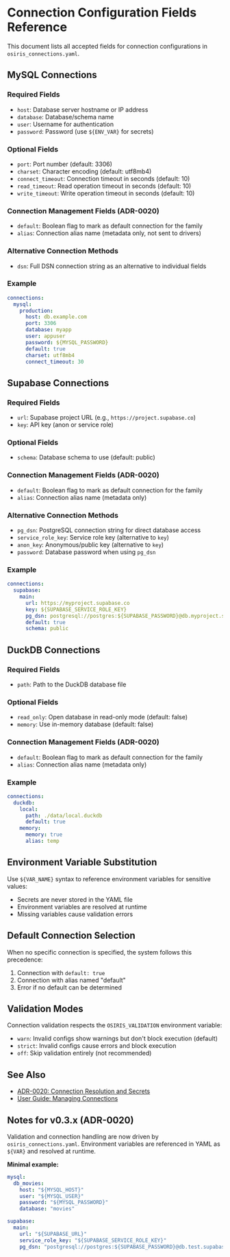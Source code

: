# Connection Configuration Fields Reference

This document lists all accepted fields for connection configurations in `osiris_connections.yaml`.

## MySQL Connections

### Required Fields

- `host`: Database server hostname or IP address
- `database`: Database/schema name
- `user`: Username for authentication
- `password`: Password (use `${ENV_VAR}` for secrets)

### Optional Fields

- `port`: Port number (default: 3306)
- `charset`: Character encoding (default: utf8mb4)
- `connect_timeout`: Connection timeout in seconds (default: 10)
- `read_timeout`: Read operation timeout in seconds (default: 10)
- `write_timeout`: Write operation timeout in seconds (default: 10)

### Connection Management Fields (ADR-0020)

- `default`: Boolean flag to mark as default connection for the family
- `alias`: Connection alias name (metadata only, not sent to drivers)

### Alternative Connection Methods

- `dsn`: Full DSN connection string as an alternative to individual fields

### Example

```yaml
connections:
  mysql:
    production:
      host: db.example.com
      port: 3306
      database: myapp
      user: appuser
      password: ${MYSQL_PASSWORD}
      default: true
      charset: utf8mb4
      connect_timeout: 30
```

## Supabase Connections

### Required Fields

- `url`: Supabase project URL (e.g., `https://project.supabase.co`)
- `key`: API key (anon or service role)

### Optional Fields

- `schema`: Database schema to use (default: public)

### Connection Management Fields (ADR-0020)

- `default`: Boolean flag to mark as default connection for the family
- `alias`: Connection alias name (metadata only)

### Alternative Connection Methods

- `pg_dsn`: PostgreSQL connection string for direct database access
- `service_role_key`: Service role key (alternative to `key`)
- `anon_key`: Anonymous/public key (alternative to `key`)
- `password`: Database password when using `pg_dsn`

### Example

```yaml
connections:
  supabase:
    main:
      url: https://myproject.supabase.co
      key: ${SUPABASE_SERVICE_ROLE_KEY}
      pg_dsn: postgresql://postgres:${SUPABASE_PASSWORD}@db.myproject.supabase.co:5432/postgres
      default: true
      schema: public
```

## DuckDB Connections

### Required Fields

- `path`: Path to the DuckDB database file

### Optional Fields

- `read_only`: Open database in read-only mode (default: false)
- `memory`: Use in-memory database (default: false)

### Connection Management Fields (ADR-0020)

- `default`: Boolean flag to mark as default connection for the family
- `alias`: Connection alias name (metadata only)

### Example

```yaml
connections:
  duckdb:
    local:
      path: ./data/local.duckdb
      default: true
    memory:
      memory: true
      alias: temp
```

## Environment Variable Substitution

Use `${VAR_NAME}` syntax to reference environment variables for sensitive values:

- Secrets are never stored in the YAML file
- Environment variables are resolved at runtime
- Missing variables cause validation errors

## Default Connection Selection

When no specific connection is specified, the system follows this precedence:

1. Connection with `default: true`
2. Connection with alias named "default"
3. Error if no default can be determined

## Validation Modes

Connection validation respects the `OSIRIS_VALIDATION` environment variable:

- `warn`: Invalid configs show warnings but don't block execution (default)
- `strict`: Invalid configs cause errors and block execution
- `off`: Skip validation entirely (not recommended)

## See Also

- [ADR-0020: Connection Resolution and Secrets](../adr/0020-connection-resolution-and-secrets.md)
- [User Guide: Managing Connections](../user-guide/user-guide.md#managing-connections)

## Notes for v0.3.x (ADR-0020)

Validation and connection handling are now driven by `osiris_connections.yaml`.
Environment variables are referenced in YAML as `${VAR}` and resolved at runtime.

**Minimal example:**

```yaml
mysql:
  db_movies:
    host: "${MYSQL_HOST}"
    user: "${MYSQL_USER}"
    password: "${MYSQL_PASSWORD}"
    database: "movies"

supabase:
  main:
    url: "${SUPABASE_URL}"
    service_role_key: "${SUPABASE_SERVICE_ROLE_KEY}"
    pg_dsn: "postgresql://postgres:${SUPABASE_PASSWORD}@db.test.supabase.co:5432/postgres"
```
